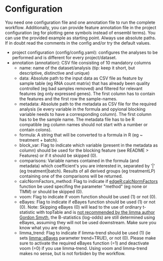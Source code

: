 # Configuration

You need one configuration file and one annotation file to run the complete workflow. Additionally, you can provide feature annotation file in the project configuration (eg for plotting gene symbols instead of ensembl terms). You can use the provided example as starting point. Always use absolute paths. If in doubt read the comments in the config and/or try the default values.

- project configuration (config/config.yaml): configures the analyses to be performed and is different for every project/dataset.
- annotation (annotation): CSV file consisting of 10 mandatory columns
    -  name: name of the dataset/analysis (tip: keep it short, but descriptive, distinctive and unique)
    -  data: Absolute path to the input data as CSV file as feature by sample table (eg RNA count matrix) that has already been quality controlled (eg bad samples removed) and filtered for relevant features (eg only expressed genes). The first column has to contain the features and the first row the sample-names.
    -  metadata: Absolute path to the metadata as CSV file for the required analysis (ie every variable in the formula and opyional blocking variable needs to have a corresponding column). The first column has to be the sample name. The metadata file has to be R compatible (eg column names should not start with a number or contain colons).
    -  formula: A string that will be converted to a formula in R (eg ~ treatment + batch).
    -  block_var: Flag to indicate which variable (present in the metadata as column) should be used for the blocking feature (see README > Features) or if it should be skipped (0).
    -  comparisons: Variable names contained in the formula (and metadata) which coefficient's you are interested in, separated by '|' (eg treatment|batch). Results of all derived groups (eg treatmentLP) containing one of the comparisons will be returned.
    -  calcNormFactors_method: Flag to indicate if [edgeR:calcNormFactors](https://www.rdocumentation.org/packages/edgeR/versions/3.14.0/topics/calcNormFactors) function be used specifing the parameter "method" (eg none or TMM) or should be skipped (0).
    -  voom: Flag to indicate if voom function should be used (1) or not (0).
    -  eBayes: Flag to indicate if eBayes function should be used (1) or not (0). Note: Skipping eBayes (0) will lead to the use of ordinary t-statistic with topTable and is [not recommended by the limma author Gordon Smyth](https://support.bioconductor.org/p/35174/), the B-statistics (log-odds) are still determined using eBayes, assuming they will not be used downstream. Make sure you know what you are doing.
    -  limma_trend: Flag to indicate if limma-trend should be used (1) (ie sets [limma::eBayes](https://www.rdocumentation.org/packages/limma/versions/3.28.14/topics/ebayes) parameter trend=TRUE), or not (0). Please make sure to activate the required eBayes function (=1) and deactivate voom (=0) if you use limma-trend. Using voom and limma-trend makes no sense, but is not forbiden by the workflow.

